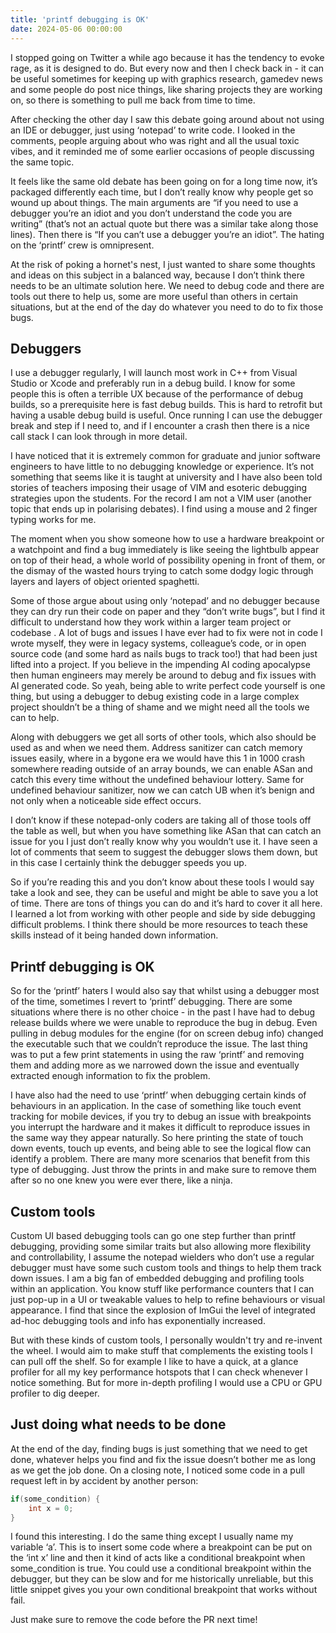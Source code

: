 ```yaml
---
title: 'printf debugging is OK'
date: 2024-05-06 00:00:00
---
```


I stopped going on Twitter a while ago because it has the tendency to evoke rage, as it is designed to do. But every now and then I check back in - it can be useful sometimes for keeping up with graphics research, gamedev news and some people do post nice things, like sharing projects they are working on, so there is something to pull me back from time to time.

After checking the other day I saw this debate going around about not using an IDE or debugger, just using ‘notepad’ to write code. I looked in the comments, people arguing about who was right and all the usual toxic vibes, and it reminded me of some earlier occasions of people discussing the same topic.

It feels like the same old debate has been going on for a long time now, it’s packaged differently each time, but I don’t really know why people get so wound up about things. The main arguments are “if you need to use a debugger you’re an idiot and you don’t understand the code you are writing” (that’s not an actual quote but there was a similar take along those lines). Then there is “If you can’t use a debugger you’re an idiot”. The hating on the ‘printf’ crew is omnipresent.

At the risk of poking a hornet's nest, I just wanted to share some thoughts and ideas on this subject in a balanced way, because I don’t think there needs to be an ultimate solution here. We need to debug code and there are tools out there to help us, some are more useful than others in certain situations, but at the end of the day do whatever you need to do to fix those bugs.

## Debuggers

I use a debugger regularly, I will launch most work in C++ from Visual Studio or Xcode and preferably run in a debug build. I know for some people this is often a terrible UX because of the performance of debug builds, so a prerequisite here is fast debug builds. This is hard to retrofit but having a usable debug build is useful. Once running I can use the debugger break and step if I need to, and if I encounter a crash then there is a nice call stack I can look through in more detail.

I have noticed that it is extremely common for graduate and junior software engineers to have little to no debugging knowledge or experience. It’s not something that seems like it is taught at university and I have also been told stories of teachers imposing their usage of VIM and esoteric debugging strategies upon the students. For the record I am not a VIM user (another topic that ends up in polarising debates). I find using a mouse and 2 finger typing works for me.

The moment when you show someone how to use a hardware breakpoint or a watchpoint and find a bug immediately is like seeing the lightbulb appear on top of their head, a whole world of possibility opening in front of them, or the dismay of the wasted hours trying to catch some dodgy logic through layers and layers of object oriented spaghetti.

Some of those argue about using only ‘notepad’ and no debugger because they can dry run their code on paper and they “don’t write bugs”, but I find it difficult to understand how they work within a larger team project or codebase . A lot of bugs and issues I have ever had to fix were not in code I wrote myself, they were in legacy systems, colleague’s code, or in open source code (and some hard as nails bugs to track too!) that had been just lifted into a project. If you believe in the impending AI coding apocalypse then human engineers may merely be around to debug and fix issues with AI generated code. So yeah, being able to write perfect code yourself is one thing, but using a debugger to debug existing code in a large complex project shouldn’t be a thing of shame and we might need all the tools we can to help.

Along with debuggers we get all sorts of other tools, which also should be used as and when we need them. Address sanitizer can catch memory issues easily, where in a bygone era we would have this 1 in 1000 crash somewhere reading outside of an array bounds, we can enable ASan and catch this every time without the undefined behaviour lottery. Same for undefined behaviour sanitizer, now we can catch UB when it’s benign and not only when a noticeable side effect occurs.

I don’t know if these notepad-only coders are taking all of those tools off the table as well, but when you have something like ASan that can catch an issue for you I just don’t really know why you wouldn’t use it. I have seen a lot of comments that seem to suggest the debugger slows them down, but in this case I certainly think the debugger speeds you up.

So if you’re reading this and you don’t know about these tools I would say take a look and see, they can be useful and might be able to save you a lot of time. There are tons of things you can do and it’s hard to cover it all here. I learned a lot from working with other people and side by side debugging difficult problems. I think there should be more resources to teach these skills instead of it being handed down information.

## Printf debugging is OK

So for the ‘printf’ haters I would also say that whilst using a debugger most of the time, sometimes I revert to ‘printf’ debugging. There are some situations where there is no other choice - in the past I have had to debug release builds where we were unable to reproduce the bug in debug. Even pulling in debug modules for the engine (for on screen debug info) changed the executable such that we couldn’t reproduce the issue. The last thing was to put a few print statements in using the raw ‘printf’ and removing them and adding more as we narrowed down the issue and eventually extracted enough information to fix the problem.

I have also had the need to use ‘printf’ when debugging certain kinds of behaviours in an application. In the case of something like touch event tracking for mobile devices, if you try to debug an issue with breakpoints you interrupt the hardware and it makes it difficult to reproduce issues in the same way they appear naturally. So here printing the state of touch down events, touch up events, and being able to see the logical flow can identify a problem. There are many more scenarios that benefit from this type of debugging. Just throw the prints in and make sure to remove them after so no one knew you were ever there, like a ninja.

## Custom tools

Custom UI based debugging tools can go one step further than printf debugging, providing some similar traits but also allowing more flexibility and controllability, I assume the notepad wielders who don’t use a regular debugger must have some such custom tools and things to help them track down issues. I am a big fan of embedded debugging and profiling tools within an application. You know stuff like performance counters that I can just pop-up in a UI or tweakable values to help to refine behaviours or visual appearance. I find that since the explosion of ImGui the level of integrated ad-hoc debugging tools and info has exponentially increased.

But with these kinds of custom tools, I personally wouldn't try and re-invent the wheel. I would aim to make stuff that complements the existing tools I can pull off the shelf. So for example I like to have a quick, at a glance profiler for all my key performance hotspots that I can check whenever I notice something. But for more in-depth profiling I would use a CPU or GPU profiler to dig deeper.

## Just doing what needs to be done

At the end of the day, finding bugs is just something that we need to get done, whatever helps you find and fix the issue doesn’t bother me as long as we get the job done. On a closing note, I noticed some code in a pull request left in by accident by another person:

```c++
if(some_condition) {
    int x = 0;
}
```

I found this interesting. I do the same thing except I usually name my variable ‘a’. This is to insert some code where a breakpoint can be put on the ‘int x’ line and then it kind of acts like a conditional breakpoint when some_condition is true. You could use a conditional breakpoint within the debugger, but they can be slow and for me historically unreliable, but this little snippet gives you your own conditional breakpoint that works without fail.

Just make sure to remove the code before the PR next time!
